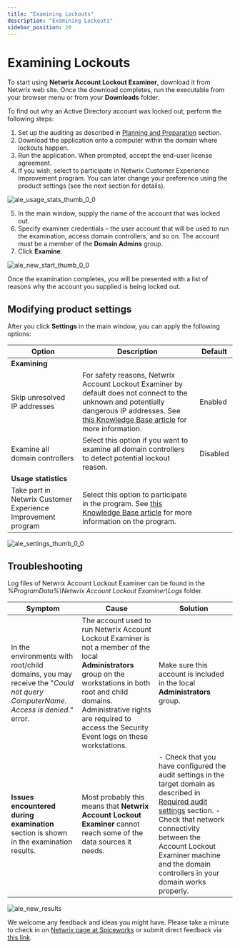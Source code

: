 ```yaml
---
title: "Examining Lockouts"
description: "Examining Lockouts"
sidebar_position: 20
---
```


# Examining Lockouts

To start using **Netwrix Account Lockout Examiner**, download it from Netwrix web site. Once the
download completes, run the executable from your browser menu or from your **Downloads** folder.

To find out why an Active Directory account was locked out, perform the following steps:

1. Set up the auditing as described in [Planning and Preparation](/docs/auditor/10.8/accountlockoutexaminer/configure.md) section.
2. Download the application onto a computer within the domain where lockouts happen.
3. Run the application. When prompted, accept the end-user license agreement.
4. If you wish, select to participate in Netwrix Customer Experience Improvement program. You can
   later change your preference using the product settings (see the next section for details).

![ale_usage_stats_thumb_0_0](/images/auditor/10.7/accountlockoutexaminer/ale_usage_stats_thumb_0_0.webp)

5. In the main window, supply the name of the account that was locked out.
6. Specify examiner credentials – the user account that will be used to run the examination, access
   domain controllers, and so on. The account must be a member of the **Domain Admins** group.
7. Click **Examine**.

![ale_new_start_thumb_0_0](/images/auditor/10.7/accountlockoutexaminer/ale_new_start_thumb_0_0.webp)

Once the examination completes, you will be presented with a list of reasons why the account you
supplied is being locked out.

## Modifying product settings

After you click **Settings** in the main window, you can apply the following options:

| Option                                                       | Description                                                                                                                                                                                                                  | Default  |
| ------------------------------------------------------------ | ---------------------------------------------------------------------------------------------------------------------------------------------------------------------------------------------------------------------------- | -------- |
| **Examining**                                                |                                                                                                                                                                                                                              |          |
| Skip unresolved IP addresses                                 | For safety reasons, Netwrix Account Lockout Examiner by default does not connect to the unknown and potentially dangerous IP addresses. See [this Knowledge Base article](https://kb.netwrix.com/5810) for more information. | Enabled  |
| Examine all domain controllers                               | Select this option if you want to examine all domain controllers to detect potential lockout reason.                                                                                                                         | Disabled |
| **Usage statistics**                                         |                                                                                                                                                                                                                              |          |
| Take part in Netwrix Customer Experience Improvement program | Select this option to participate in the program. See [this Knowledge Base article](https://kb.netwrix.com/5820) for more information on the program.                                                                        |          |

![ale_settings_thumb_0_0](/images/auditor/10.7/accountlockoutexaminer/ale_settings_thumb_0_0.webp)

## Troubleshooting

Log files of Netwrix Account Lockout Examiner can be found in the _%ProgramData%\Netwrix Account
Lockout Examiner\Logs_ folder.

| Symptom                                                                                                                     | Cause                                                                                                                                                                                                                                                          | Solution                                                                                                                                                                                                                                                                                                   |
| --------------------------------------------------------------------------------------------------------------------------- | -------------------------------------------------------------------------------------------------------------------------------------------------------------------------------------------------------------------------------------------------------------- | ---------------------------------------------------------------------------------------------------------------------------------------------------------------------------------------------------------------------------------------------------------------------------------------------------------- |
| In the environments with root/child domains, you may receive the "_Could not query ComputerName. Access is denied_." error. | The account used to run Netwrix Account Lockout Examiner is not a member of the local **Administrators** group on the workstations in both root and child domains. Administrative rights are required to access the Security Event logs on these workstations. | Make sure this account is included in the local **Administrators** group.                                                                                                                                                                                                                                  |
| **Issues encountered during examination** section is shown in the examination results.                                      | Most probably this means that **Netwrix Account Lockout Examiner** cannot reach some of the data sources it needs.                                                                                                                                             | - Check that you have configured the audit settings in the target domain as described in [Required audit settings](configure.md#required-audit-settings) section. - Check that network connectivity between the Account Lockout Examiner machine and the domain controllers in your domain works properly. |

![ale_new_results](/images/auditor/10.7/accountlockoutexaminer/ale_new_results.webp)

We welcome any feedback and ideas you might have. Please take a minute to check in on
[Netwrix page at Spiceworks](https://community.spiceworks.com/pages/NetWrix?tab=353) or submit
direct feedback via
[this link](https://community.spiceworks.com/products/47099-netwrix-account-lockout-examiner).
